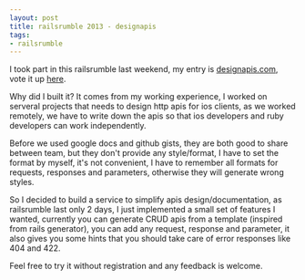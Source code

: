 ```yaml
---
layout: post
title: railsrumble 2013 - designapis
tags:
- railsrumble
---
```


I took part in this railsrumble last weekend, my entry is
[designapis.com][1], vote it up [here][2].

Why did I built it? It comes from my working experience, I worked on
serveral projects that needs to design http apis for ios clients, as we
worked remotely, we have to write down the apis so that ios developers
and ruby developers can work independently.

Before we used google docs and github gists, they are both good to share
between team, but they don't provide any style/format, I have to set the
format by myself, it's not convenient, I have to remember all formats
for requests, responses and parameters, otherwise they will generate
wrong styles.

So I decided to build a service to simplify apis design/documentation,
as railsrumble last only 2 days, I just implemented a small set of
features I wanted, currently you can generate CRUD apis from a template
(inspired from rails generator), you can add any request, response and
parameter, it also gives you some hints that you should take care of
error responses like 404 and 422.

Feel free to try it without registration and any feedback is welcome.

[1]: http://designapis.com
[2]: http://railsrumble.com/entries/182-designapis
